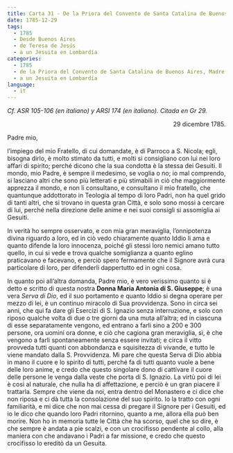 ```yaml
---
title: Carta 31 - De la Priora del Convento de Santa Catalina de Buenos Aires, Madre Teresa de Jesús, a un Jesuita en Lombardía (Buenos Aires, 29 de  diciembre de 1785).
date: 1785-12-29
tags:
  - 1785
  - Desde Buenos Aires
  - de Teresa de Jesús
  - a un Jesuita en Lombardía
categories:
  - 1785
  - de la Priora del Convento de Santa Catalina de Buenos Aires, Madre Teresa de Jesús
  - a un Jesuita en Lombardía
language:
  - it
---
```


_Cf. ASR 105-106 (en italiano) y ARSI 174 (en italiano). Citada en Gr 29._

<div align="right">
29 dicembre 1785.
</div>

Padre mio,

l’impiego del mio Fratello, di cui domandate, è di Parroco a S. Nicola; egli, bisogna dirlo, è molto stimato da tutti, e molti si consigliano con lui nei loro affari di spirito; perché dicono che la sua condotta è la stessa dei Gesuiti. Il mondo, mio Padre, è sempre il medesimo, se voglia o no; io mal comprendo, si lasciano altri che sono più letterati e più stimabili in ciò che maggiormente apprezza il mondo, e non li consultano, e consultano il mio fratello, che quantunque addottorato in Teologia al tempo di loro Padri, non ha quel grido di tanti altri, che si trovano in questa gran Città, e solo sono mossi a cercare di lui, perché nella direzione delle anime e nei suoi consigli si assomiglia ai Gesuiti.

In verità ho sempre osservato, e con mia gran meraviglia, l’onnipotenza divina riguardo a loro, ed in ciò vedo chiaramente quanto Iddio li ama e quanto difende la loro innocenza, poiché gli stessi loro nemici amano tutto quello, in cui si vede e trova qualche somiglianza a quanto eglino praticavano e facevano, e perciò spero fermamente che il Signore avrà cura particolare di loro, per difenderli dappertutto ed in ogni cosa.

In quanto poi all’altra domanda, Padre mio, è vero verissimo quanto si è detto e scritto di questa nostra **Donna Maria Antonia di S. Giuseppe**; è una vera _Serva di Dio_, ed il suo portamento e quanto Iddio si degna operare per mezzo di lei, è un continuo miracolo di Sua provvidenza. Sono in circa sei anni, che qui fa dare gli Esercizi di S. Ignazio senza interruzione, e solo con riposo qualche volta di due o tre giorni da una muta all’altra; ed in ciascuna di esse separatamente vengono, ed entrano a farli sino a 200 e 300 persone, ora uomini ora donne, e ciò che cagiona gran meraviglia, sì, è che vengono a farli spontaneamente senza essere invitati; e circa il vitto provveda tutti quanti con abbondanza e squisitezza di vivande, e tutto le viene mandato dalla S. Provvidenza. Mi pare che questa Serva di Dio abbia in mano il cuore e lo spirito di tutti, perché fa di tutti quanto vuole a bene delle loro anime, e credo che questo singolare dono di cattivare il cuore delle persone le venga dalla veste che porta di S. Ignazio. La virtù poi di lei è così al naturale, che nulla ha di affettazione, e perciò è un gran piacere il trattarla. Sempre che viene da noi, entra dentro del Monastero e ci dice che non riposa e ci dà tutta la consolazione del suo spirito. Io la tratto con ogni familiarità, e mi dice che non mai cessa di pregare il Signore per i Gesuiti, ed io le dico che quando loro Padri ritornino, quanto a me, allora ella può ben morire. Non ho in memoria tutte le Città che ha scorso, quel che so dire, è che sempre è andata a pie scalzi, e con un crocifisso pendente al collo, alla maniera con che andavano i Padri a far missione, e credo che questo crocifisso lo ereditò da un Gesuita.
